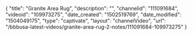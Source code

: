 {
    "title": "Granite Area Rug",
    "description": "",
    "channelid": "111091684",
    "videoid": "109973275",
    "date_created": "1502519769",
    "date_modified": "1504049175",
    "type": "captivate",
    "layout": "channelVideo",
    "url": "\/bbbusa-latest-videos\/granite-area-rug-2-notes\/111091684-109973275"
}